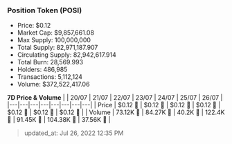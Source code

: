 
  ### Position Token (POSI)
  - Price: $0.12
  - Market Cap: $9,857,661.08
  - Max Supply: 100,000,000
  - Total Supply: 82,971,187.907
  - Circulating Supply: 82,942,617.914
  - Total Burn: 28,569.993
  - Holders: 486,985
  - Transactions: 5,112,124
  - Volume: $372,522,417.06

  **7D Price & Volume**
  | | 20&#x2F;07 | 21&#x2F;07 | 22&#x2F;07 | 23&#x2F;07 | 24&#x2F;07 | 25&#x2F;07 | 26&#x2F;07 |
  |---|---|---|---|---|---|---|---|
  | Price | $0.12 🔻 | $0.12 🔻 | $0.12 🔻 | $0.12 🚀 | $0.12 🚀 | $0.12 🔻 | $0.12 🔻 |
  | Volume | 73.12K 🔻 | 84.27K 🚀 | 40.2K 🔻 | 122.4K 🚀 | 91.45K 🔻 | 104.38K 🚀 | 37.56K 🔻 |

  > updated_at: Jul 26, 2022 12:35 PM
